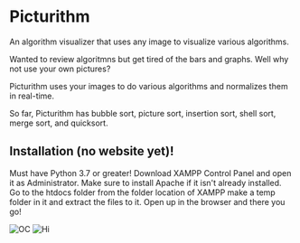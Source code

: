 # Picturithm
An algorithm visualizer that uses any image to visualize various algorithms. 



Wanted to review algoritmns but get tired of the bars and graphs. Well why not use your own pictures? 

Picturithm uses your images to do various algorithms and normalizes them in real-time. 

So far, Picturithm has bubble sort, picture sort, insertion sort, shell sort, merge sort, and quicksort. 




## Installation (no website yet)! ##

Must have Python 3.7 or greater! 
Download XAMPP Control Panel and open it as Administrator. Make sure to install Apache if it isn't already installed. 
Go to the htdocs folder from the folder location of XAMPP make a temp folder in it and extract the files to it.
Open up in the browser and there you go!

![OC](https://media.giphy.com/media/7GAj6oghidskq1aBoB/giphy.gif) ![Hi](https://media.giphy.com/media/8KcDzQRs0Xo1P0BODs/giphy.gif)